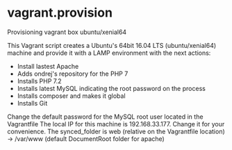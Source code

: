 # vagrant.provision
Provisioning vagrant box ubuntu/xenial64

This Vagrant script creates a Ubuntu's 64bit 16.04 LTS (ubuntu/xenial64) machine and provide it with a LAMP environment with the next actions:

- Install lastest Apache
- Adds ondrej's repository for the PHP 7
- Installs PHP 7.2
- Installs latest MySQL indicating the root password on the process
- Installs composer and makes it global
- Installs Git

Change the default password for the MySQL root user located in the Vagrantfile 
The local IP for this machine is 192.168.33.177. Change it for your convenience.
The synced_folder is web (relative on the Vagrantfile location) -> /var/www (default DocumentRoot folder for apache)
